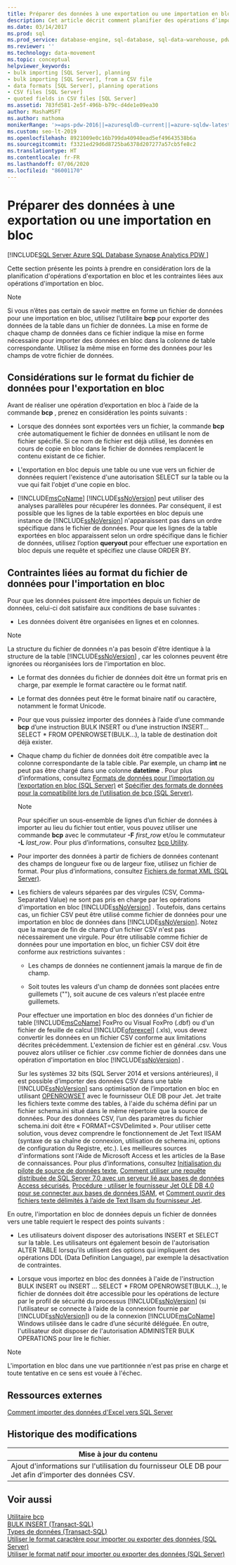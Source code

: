 ```yaml
---
title: Préparer des données à une exportation ou une importation en bloc
description: Cet article décrit comment planifier des opérations d’importation et d’exportation en bloc, couvre les exigences en matière de format de fichier de données et explique quand utiliser l’utilitaire bcp.
ms.date: 03/14/2017
ms.prod: sql
ms.prod_service: database-engine, sql-database, sql-data-warehouse, pdw
ms.reviewer: ''
ms.technology: data-movement
ms.topic: conceptual
helpviewer_keywords:
- bulk importing [SQL Server], planning
- bulk importing [SQL Server], from a CSV file
- data formats [SQL Server], planning operations
- CSV files [SQL Server]
- quoted fields in CSV files [SQL Server]
ms.assetid: 783fd581-2e5f-496b-b79c-d4de1e09ea30
author: MashaMSFT
ms.author: mathoma
monikerRange: '>=aps-pdw-2016||=azuresqldb-current||=azure-sqldw-latest||>=sql-server-2016||=sqlallproducts-allversions||>=sql-server-linux-2017||=azuresqldb-mi-current'
ms.custom: seo-lt-2019
ms.openlocfilehash: 8921009e0c16b799da40940ead5ef49643538b6a
ms.sourcegitcommit: f3321ed29d6d8725ba6378d207277a57cb5fe8c2
ms.translationtype: HT
ms.contentlocale: fr-FR
ms.lasthandoff: 07/06/2020
ms.locfileid: "86001170"
---
```

# <a name="prepare-data-for-bulk-export-or-import"></a>Préparer des données à une exportation ou une importation en bloc
[!INCLUDE[SQL Server Azure SQL Database Synapse Analytics PDW ](../../includes/applies-to-version/sql-asdb-asdbmi-asa-pdw.md)]

  Cette section présente les points à prendre en considération lors de la planification d'opérations d'exportation en bloc et les contraintes liées aux opérations d'importation en bloc.  
  
> [!NOTE]  
>  Si vous n’êtes pas certain de savoir mettre en forme un fichier de données pour une importation en bloc, utilisez l’utilitaire **bcp** pour exporter des données de la table dans un fichier de données. La mise en forme de chaque champ de données dans ce fichier indique la mise en forme nécessaire pour importer des données en bloc dans la colonne de table correspondante. Utilisez la même mise en forme des données pour les champs de votre fichier de données.  
  
## <a name="data-file-format-considerations-for-bulk-export"></a>Considérations sur le format du fichier de données pour l'exportation en bloc  
 Avant de réaliser une opération d’exportation en bloc à l’aide de la commande **bcp** , prenez en considération les points suivants :  
  
-   Lorsque des données sont exportées vers un fichier, la commande **bcp** crée automatiquement le fichier de données en utilisant le nom de fichier spécifié. Si ce nom de fichier est déjà utilisé, les données en cours de copie en bloc dans le fichier de données remplacent le contenu existant de ce fichier.  
  
-   L'exportation en bloc depuis une table ou une vue vers un fichier de données requiert l'existence d'une autorisation SELECT sur la table ou la vue qui fait l'objet d'une copie en bloc.  
  
-   [!INCLUDE[msCoName](../../includes/msconame-md.md)] [!INCLUDE[ssNoVersion](../../includes/ssnoversion-md.md)] peut utiliser des analyses parallèles pour récupérer les données. Par conséquent, il est possible que les lignes de la table exportées en bloc depuis une instance de [!INCLUDE[ssNoVersion](../../includes/ssnoversion-md.md)] n'apparaissent pas dans un ordre spécifique dans le fichier de données. Pour que les lignes de la table exportées en bloc apparaissent selon un ordre spécifique dans le fichier de données, utilisez l’option **queryout** pour effectuer une exportation en bloc depuis une requête et spécifiez une clause ORDER BY.  
  
## <a name="data-file-format-requirements-for-bulk-import"></a>Contraintes liées au format du fichier de données pour l'importation en bloc  
 Pour que les données puissent être importées depuis un fichier de données, celui-ci doit satisfaire aux conditions de base suivantes :  
  
-   Les données doivent être organisées en lignes et en colonnes.  
  
> [!NOTE]  
>  La structure du fichier de données n'a pas besoin d'être identique à la structure de la table [!INCLUDE[ssNoVersion](../../includes/ssnoversion-md.md)] , car les colonnes peuvent être ignorées ou réorganisées lors de l'importation en bloc.  
  
-   Le format des données du fichier de données doit être un format pris en charge, par exemple le format caractère ou le format natif.  
  
-   Le format des données peut être le format binaire natif ou caractère, notamment le format Unicode.  
  
-   Pour que vous puissiez importer des données à l’aide d’une commande **bcp** d’une instruction BULK INSERT ou d’une instruction INSERT... SELECT * FROM OPENROWSET(BULK...), la table de destination doit déjà exister.  
  
-   Chaque champ du fichier de données doit être compatible avec la colonne correspondante de la table cible. Par exemple, un champ **int** ne peut pas être chargé dans une colonne **datetime** . Pour plus d’informations, consultez [Formats de données pour l’importation ou l’exportation en bloc &#40;SQL Server&#41;](../../relational-databases/import-export/data-formats-for-bulk-import-or-bulk-export-sql-server.md) et [Spécifier des formats de données pour la compatibilité lors de l’utilisation de bcp &#40;SQL Server&#41;](../../relational-databases/import-export/specify-data-formats-for-compatibility-when-using-bcp-sql-server.md).  
  
    > [!NOTE]  
    >  Pour spécifier un sous-ensemble de lignes d’un fichier de données à importer au lieu du fichier tout entier, vous pouvez utiliser une commande **bcp** avec le commutateur **-F** *first_row* et/ou le commutateur **-L** *last_row*. Pour plus d’informations, consultez [bcp Utility](../../tools/bcp-utility.md).  
  
-   Pour importer des données à partir de fichiers de données contenant des champs de longueur fixe ou de largeur fixe, utilisez un fichier de format. Pour plus d’informations, consultez [Fichiers de format XML &#40;SQL Server&#41;](../../relational-databases/import-export/xml-format-files-sql-server.md).  
  
-   Les fichiers de valeurs séparées par des virgules (CSV, Comma-Separated Value) ne sont pas pris en charge par les opérations d'importation en bloc [!INCLUDE[ssNoVersion](../../includes/ssnoversion-md.md)] . Toutefois, dans certains cas, un fichier CSV peut être utilisé comme fichier de données pour une importation en bloc de données dans [!INCLUDE[ssNoVersion](../../includes/ssnoversion-md.md)]. Notez que la marque de fin de champ d'un fichier CSV n'est pas nécessairement une virgule. Pour être utilisable comme fichier de données pour une importation en bloc, un fichier CSV doit être conforme aux restrictions suivantes :  
  
    -   Les champs de données ne contiennent jamais la marque de fin de champ.  
  
    -   Soit toutes les valeurs d'un champ de données sont placées entre guillemets (""), soit aucune de ces valeurs n'est placée entre guillemets.  
  
     Pour effectuer une importation en bloc des données d'un fichier de table [!INCLUDE[msCoName](../../includes/msconame-md.md)] FoxPro ou Visual FoxPro (.dbf) ou d'un fichier de feuille de calcul [!INCLUDE[ofprexcel](../../includes/ofprexcel-md.md)] (.xls), vous devez convertir les données en un fichier CSV conforme aux limitations décrites précédemment. L'extension de fichier est en général .csv. Vous pouvez alors utiliser ce fichier .csv comme fichier de données dans une opération d'importation en bloc [!INCLUDE[ssNoVersion](../../includes/ssnoversion-md.md)] .  
  
     Sur les systèmes 32 bits (SQL Server 2014 et versions antérieures), il est possible d’importer des données CSV dans une table [!INCLUDE[ssNoVersion](../../includes/ssnoversion-md.md)] sans optimisation de l’importation en bloc en utilisant [OPENROWSET](../../t-sql/functions/openrowset-transact-sql.md) avec le fournisseur OLE DB pour Jet. Jet traite les fichiers texte comme des tables, à l'aide du schéma défini par un fichier schema.ini situé dans le même répertoire que la source de données.  Pour des données CSV, l’un des paramètres du fichier schema.ini doit être « FORMAT=CSVDelimited ». Pour utiliser cette solution, vous devez comprendre le fonctionnement de Jet Text IISAM (syntaxe de sa chaîne de connexion, utilisation de schema.ini, options de configuration du Registre, etc.).  Les meilleures sources d'informations sont l'Aide de Microsoft Access et les articles de la Base de connaissances. Pour plus d’informations, consultez [Initialisation du pilote de source de données texte](https://msdn.microsoft.com/library/office/ff834391.aspx), [Comment utiliser une requête distribuée de SQL Server 7.0 avec un serveur lié aux bases de données Access sécurisés](https://go.microsoft.com/fwlink/?LinkId=128504), [Procédure : utiliser le fournisseur Jet OLE DB 4.0 pour se connecter aux bases de données ISAM](https://go.microsoft.com/fwlink/?LinkId=128505), et [Comment ouvrir des fichiers texte délimités à l’aide de Text IIsam du fournisseur Jet](https://go.microsoft.com/fwlink/?LinkId=128501).  
  
 En outre, l'importation en bloc de données depuis un fichier de données vers une table requiert le respect des points suivants :  
  
-   Les utilisateurs doivent disposer des autorisations INSERT et SELECT sur la table. Les utilisateurs ont également besoin de l'autorisation ALTER TABLE lorsqu'ils utilisent des options qui impliquent des opérations DDL (Data Definition Language), par exemple la désactivation de contraintes.  
  
-   Lorsque vous importez en bloc des données à l'aide de l'instruction BULK INSERT ou INSERT ... SELECT * FROM OPENROWSET(BULK...), le fichier de données doit être accessible pour les opérations de lecture par le profil de sécurité du processus [!INCLUDE[ssNoVersion](../../includes/ssnoversion-md.md)] (si l’utilisateur se connecte à l’aide de la connexion fournie par [!INCLUDE[ssNoVersion](../../includes/ssnoversion-md.md)]) ou de la connexion [!INCLUDE[msCoName](../../includes/msconame-md.md)] Windows utilisée dans le cadre d’une sécurité déléguée. En outre, l'utilisateur doit disposer de l'autorisation ADMINISTER BULK OPERATIONS pour lire le fichier.  
  
> [!NOTE]  
>  L'importation en bloc dans une vue partitionnée n'est pas prise en charge et toute tentative en ce sens est vouée à l'échec.  
  
## <a name="external-resources"></a>Ressources externes  
 [Comment importer des données d'Excel vers SQL Server](https://support.microsoft.com/kb/321686)  
  
## <a name="change-history"></a>Historique des modifications  
  
|Mise à jour du contenu|  
|---------------------|  
|Ajout d'informations sur l'utilisation du fournisseur OLE DB pour Jet afin d'importer des données CSV.|  
  
## <a name="see-also"></a>Voir aussi  
 [Utilitaire bcp](../../tools/bcp-utility.md)   
 [BULK INSERT &#40;Transact-SQL&#41;](../../t-sql/statements/bulk-insert-transact-sql.md)   
 [Types de données &#40;Transact-SQL&#41;](../../t-sql/data-types/data-types-transact-sql.md)   
 [Utiliser le format caractère pour importer ou exporter des données &#40;SQL Server&#41;](../../relational-databases/import-export/use-character-format-to-import-or-export-data-sql-server.md)   
 [Utiliser le format natif pour importer ou exporter des données &#40;SQL Server&#41;](../../relational-databases/import-export/use-native-format-to-import-or-export-data-sql-server.md)  
  
  
